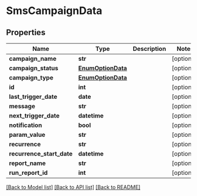 # SmsCampaignData

## Properties
Name | Type | Description | Notes
------------ | ------------- | ------------- | -------------
**campaign_name** | **str** |  | [optional] 
**campaign_status** | [**EnumOptionData**](EnumOptionData.md) |  | [optional] 
**campaign_type** | [**EnumOptionData**](EnumOptionData.md) |  | [optional] 
**id** | **int** |  | [optional] 
**last_trigger_date** | **date** |  | [optional] 
**message** | **str** |  | [optional] 
**next_trigger_date** | **datetime** |  | [optional] 
**notification** | **bool** |  | [optional] 
**param_value** | **str** |  | [optional] 
**recurrence** | **str** |  | [optional] 
**recurrence_start_date** | **datetime** |  | [optional] 
**report_name** | **str** |  | [optional] 
**run_report_id** | **int** |  | [optional] 

[[Back to Model list]](../README.md#documentation-for-models) [[Back to API list]](../README.md#documentation-for-api-endpoints) [[Back to README]](../README.md)

